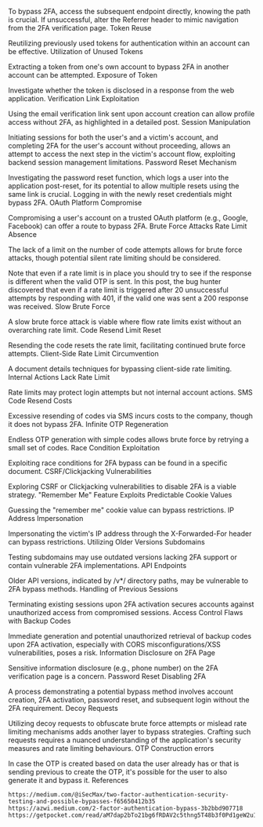 To bypass 2FA, access the subsequent endpoint directly, knowing the path is crucial. If unsuccessful, alter the Referrer header to mimic navigation from the 2FA verification page.
Token Reuse

Reutilizing previously used tokens for authentication within an account can be effective.
Utilization of Unused Tokens

Extracting a token from one's own account to bypass 2FA in another account can be attempted.
Exposure of Token

Investigate whether the token is disclosed in a response from the web application.
Verification Link Exploitation

Using the email verification link sent upon account creation can allow profile access without 2FA, as highlighted in a detailed post.
Session Manipulation

Initiating sessions for both the user's and a victim's account, and completing 2FA for the user's account without proceeding, allows an attempt to access the next step in the victim's account flow, exploiting backend session management limitations.
Password Reset Mechanism

Investigating the password reset function, which logs a user into the application post-reset, for its potential to allow multiple resets using the same link is crucial. Logging in with the newly reset credentials might bypass 2FA.
OAuth Platform Compromise

Compromising a user's account on a trusted OAuth platform (e.g., Google, Facebook) can offer a route to bypass 2FA.
Brute Force Attacks
Rate Limit Absence

The lack of a limit on the number of code attempts allows for brute force attacks, though potential silent rate limiting should be considered.

Note that even if a rate limit is in place you should try to see if the response is different when the valid OTP is sent. In this post, the bug hunter discovered that even if a rate limit is triggered after 20 unsuccessful attempts by responding with 401, if the valid one was sent a 200 response was received.
Slow Brute Force

A slow brute force attack is viable where flow rate limits exist without an overarching rate limit.
Code Resend Limit Reset

Resending the code resets the rate limit, facilitating continued brute force attempts.
Client-Side Rate Limit Circumvention

A document details techniques for bypassing client-side rate limiting.
Internal Actions Lack Rate Limit

Rate limits may protect login attempts but not internal account actions.
SMS Code Resend Costs

Excessive resending of codes via SMS incurs costs to the company, though it does not bypass 2FA.
Infinite OTP Regeneration

Endless OTP generation with simple codes allows brute force by retrying a small set of codes.
Race Condition Exploitation

Exploiting race conditions for 2FA bypass can be found in a specific document.
CSRF/Clickjacking Vulnerabilities

Exploring CSRF or Clickjacking vulnerabilities to disable 2FA is a viable strategy.
"Remember Me" Feature Exploits
Predictable Cookie Values

Guessing the "remember me" cookie value can bypass restrictions.
IP Address Impersonation

Impersonating the victim's IP address through the X-Forwarded-For header can bypass restrictions.
Utilizing Older Versions
Subdomains

Testing subdomains may use outdated versions lacking 2FA support or contain vulnerable 2FA implementations.
API Endpoints

Older API versions, indicated by /v*/ directory paths, may be vulnerable to 2FA bypass methods.
Handling of Previous Sessions

Terminating existing sessions upon 2FA activation secures accounts against unauthorized access from compromised sessions.
Access Control Flaws with Backup Codes

Immediate generation and potential unauthorized retrieval of backup codes upon 2FA activation, especially with CORS misconfigurations/XSS vulnerabilities, poses a risk.
Information Disclosure on 2FA Page

Sensitive information disclosure (e.g., phone number) on the 2FA verification page is a concern.
Password Reset Disabling 2FA

A process demonstrating a potential bypass method involves account creation, 2FA activation, password reset, and subsequent login without the 2FA requirement.
Decoy Requests

Utilizing decoy requests to obfuscate brute force attempts or mislead rate limiting mechanisms adds another layer to bypass strategies. Crafting such requests requires a nuanced understanding of the application's security measures and rate limiting behaviours.
OTP Construction errors

In case the OTP is created based on data the user already has or that is sending previous to create the OTP, it's possible for the user to also generate it and bypass it.
References

    https://medium.com/@iSecMax/two-factor-authentication-security-testing-and-possible-bypasses-f65650412b35
    https://azwi.medium.com/2-factor-authentication-bypass-3b2bbd907718
    https://getpocket.com/read/aM7dap2bTo21bg6fRDAV2c5thng5T48b3f0Pd1geW2u186eafibdXj7aA78Ip116_1d0f6ce59992222b0812b7cab19a4bce
